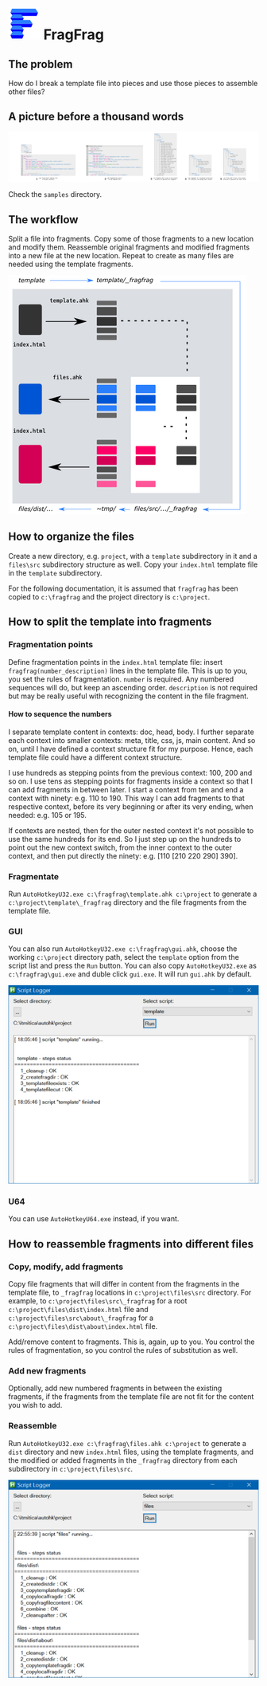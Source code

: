 # ![fragfrag logo](screens/fragfrag-logo.png "fragfrag logo") FragFrag

## The problem
How do I break a template file into pieces and use those pieces to assemble other files?

## A picture before a thousand words
![A picture](screens/fragfrag-a-picture.png "A picture")

Check the `samples` directory.

## The workflow
Split a file into fragments. Copy some of those fragments to a new location and modify them. Reassemble original fragments and modified fragments into a new file at the new location. Repeat to create as many files are needed using the template fragments.

![Concept](screens/fragfrag-concept.png "Concept")

## How to organize the files
Create a new directory, e.g. `project`, with a `template` subdirectory in it and a `files\src` subdirectory structure as well. Copy your `index.html` template file in the `template` subdirectory.

For the following documentation, it is assumed that `fragfrag` has been copied to `c:\fragfrag` and the project directory is `c:\project`.

## How to split the template into fragments
### Fragmentation points
Define fragmentation points in the `index.html` template file: insert `fragfrag(number_description)` lines in the template file. This is up to you, you set the rules of fragmentation. `number` is required. Any numbered sequences will do, but keep an ascending order. `description` is not required but may be really useful with recognizing the content in the file fragment.

#### How to sequence the numbers
I separate template content in contexts: doc, head, body. I further separate each context into smaller contexts: meta, title, css, js, main content. And so on, until I have defined a context structure fit for my purpose. Hence, each template file could have a different context structure.

I use hundreds as stepping points from the previous context: 100, 200 and so on. I use tens as stepping points for fragments inside a context so that I can add fragments in between later. I start a context from ten and end a context with ninety: e.g. 110 to 190. This way I can add fragments to that respective context, before its very beginning or after its very ending, when needed: e.g. 105 or 195.

If contexts are nested, then for the outer nested context it's not possible to use the same hundreds for its end. So I just step up on the hundreds to point out the new context switch, from the inner context to the outer context, and then put directly the ninety: e.g. [110 [210 220 290] 390].

### Fragmentate
Run `AutoHotkeyU32.exe c:\fragfrag\template.ahk c:\project` to generate a `c:\project\template\_fragfrag` directory and the file fragments from the template file.

### GUI
You can also run `AutoHotkeyU32.exe c:\fragfrag\gui.ahk`, choose the working `c:\project` directory path, select the `template` option from the script list and press the `Run` button.
You can also copy `AutoHotkeyU32.exe` as `c:\fragfrag\gui.exe` and duble click `gui.exe`. It will run `gui.ahk` by default.

![fragfrag gui](screens/fragfrag-gui.png "fragfrag gui")

### U64
You can use `AutoHotkeyU64.exe` instead, if you want.

## How to reassemble fragments into different files
### Copy, modify, add fragments
Copy file fragments that will differ in content from the fragments in the template file, to `_fragfrag` locations in `c:\project\files\src` directory. For example, to `c:\project\files\src\_fragfrag` for a root `c:\project\files\dist\index.html` file and `c:\project\files\src\about\_fragfrag` for a `c:\project\files\dist\about\index.html` file.

Add/remove content to fragments. This is, again, up to you. You control the rules of fragmentation, so you control the rules of substitution as well.

### Add new fragments
Optionally, add new numbered fragments in between the existing fragments, if the fragments from the template file are not fit for the content you wish to add.

### Reassemble
Run `AutoHotkeyU32.exe c:\fragfrag\files.ahk c:\project` to generate a `dist` directory and new `index.html` files, using the template fragments, and the modified or added fragments in the `_fragfrag` directory from each subdirectory in `c:\project\files\src`.

![fragfrag gui](screens/fragfrag-gui-files.png "fragfrag gui")
